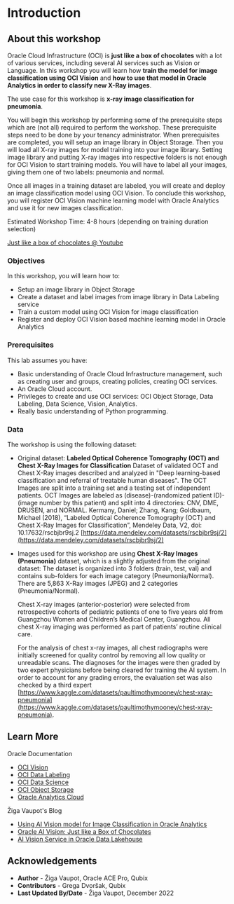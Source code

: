 # Introduction

## About this workshop

Oracle Cloud Infrastructure (OCI) is **just like a box of chocolates** with a lot of various services, including several AI services such as  Vision or Language. In this workshop you will learn how **train the model for image classification using OCI Vision** and **how to use that model in Oracle Analytics in order to classify new X-Ray images**.

The use case for this workshop is **x-ray image classification for pneumonia**.

You will begin this workshop by performing some of the prerequisite steps which are (not all) required to perform the workshop. These prerequisite steps need to be done by your tenancy administrator. When prerequisites are completed, you will setup an image library in Object Storage. Then you will load all X-ray images for model training into your image library. Setting image library and putting X-ray images into respective folders is not enough for OCI Vision to start training models. You will have to label all your images, giving them one of two labels: pneumonia and normal.

Once all images in a training dataset are labeled, you will create and deploy an image classification model using OCI Vision. To conclude this workshop, you will register OCI Vision machine learning model with Oracle Analytics and use it for new images classification.

Estimated Workshop Time: 4-8 hours (depending on training duration selection)

[Just like a box of chocolates @ Youtube](youtube:vIn7ujfadx4)

### Objectives

In this workshop, you will learn how to:

* Setup an image library in Object Storage
* Create a dataset and label images from image library in Data Labeling service
* Train a custom model using OCI Vision for image classification
* Register and deploy OCI Vision based machine learning model in Oracle Analytics

### Prerequisites

This lab assumes you have:

* Basic understanding of Oracle Cloud Infrastructure management, such as creating user and groups, creating policies, creating OCI services.
* An Oracle Cloud account.
* Privileges to create and use OCI services: OCI Object Storage, Data Labeling, Data Science, Vision, Analytics.
* Really basic understanding of Python programming.

### Data

The workshop is using the following dataset:

* Original dataset: **Labeled Optical Coherence Tomography (OCT) and Chest X-Ray Images for Classification**
    Dataset of validated OCT and Chest X-Ray images  described and analyzed in "Deep learning-based classification and referral of treatable human diseases". The OCT Images are split into a training set and a testing set of independent patients. OCT Images are labeled as (disease)-(randomized patient ID)-(image number by this patient) and split into 4 directories: CNV, DME, DRUSEN, and NORMAL.
    Kermany, Daniel; Zhang, Kang; Goldbaum, Michael (2018), “Labeled Optical Coherence Tomography (OCT) and Chest X-Ray Images for Classification”, Mendeley Data, V2, doi: 10.17632/rscbjbr9sj.2 [https://data.mendeley.com/datasets/rscbjbr9sj/2](https://data.mendeley.com/datasets/rscbjbr9sj/2)

* Images used for this workshop are using **Chest X-Ray Images (Pneumonia)** dataset, which is a slightly adjusted from the original dataset:
    The dataset is organized into 3 folders (train, test, val) and contains sub-folders for each image category (Pneumonia/Normal). There are 5,863 X-Ray images (JPEG) and 2 categories (Pneumonia/Normal).

    Chest X-ray images (anterior-posterior) were selected from retrospective cohorts of pediatric patients of one to five years old from Guangzhou Women and Children’s Medical Center, Guangzhou. All chest X-ray imaging was performed as part of patients’ routine clinical care.

    For the analysis of chest x-ray images, all chest radiographs were initially screened for quality control by removing all low quality or unreadable scans. The diagnoses for the images were then graded by two expert physicians before being cleared for training the AI system. In order to account for any grading errors, the evaluation set was also checked by a third expert [https://www.kaggle.com/datasets/paultimothymooney/chest-xray-pneumonia](https://www.kaggle.com/datasets/paultimothymooney/chest-xray-pneumonia).

## Learn More

Oracle Documentation

* [OCI Vision](https://docs.oracle.com/en-us/iaas/vision/vision/using/home.htm)
* [OCI Data Labeling](https://docs.oracle.com/en-us/iaas/data-labeling/data-labeling/using/home.htm)
* [OCI Data Science](https://docs.oracle.com/en-us/iaas/data-labeling/data-labeling/using/home.htm)
* [OCI Object Storage](https://docs.oracle.com/en-us/iaas/Content/Object/home.htm)
* [Oracle Analytics Cloud](https://docs.oracle.com/en-us/iaas/analytics-cloud/index.html)

Žiga Vaupot's Blog

* [Using AI Vision model for Image Classification in Oracle Analytics](https://zigavaupot.blogspot.com/2022/09/using-ai-vision-model-for-image.html)
* [Oracle AI Vision: Just like a Box of Chocolates](https://zigavaupot.blogspot.com/2022/08/oracle-ai-vision-just-like-box-of.html)
* [AI Vision Service in Oracle Data Lakehouse](https://zigavaupot.blogspot.com/2022/05/vision-ai-service-at-oracle-data.html)

## Acknowledgements
* **Author** - Žiga Vaupot, Oracle ACE Pro, Qubix
* **Contributors** -  Grega Dvoršak, Qubix
* **Last Updated By/Date** - Žiga Vaupot, December 2022